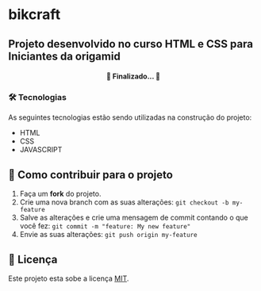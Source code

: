 # bikcraft

## Projeto desenvolvido no curso HTML e CSS para Iniciantes da origamid

<h4 align="center"> 
	🚧  Finalizado...  🚧
</h4>

### 🛠 Tecnologias

As seguintes tecnologias estão sendo utilizadas na construção do projeto:

- HTML
- CSS
- JAVASCRIPT

## 💪 Como contribuir para o projeto

1. Faça um **fork** do projeto.
2. Crie uma nova branch com as suas alterações: `git checkout -b my-feature`
3. Salve as alterações e crie uma mensagem de commit contando o que você fez: `git commit -m "feature: My new feature"`
4. Envie as suas alterações: `git push origin my-feature`

## 📝 Licença

Este projeto esta sobe a licença [MIT](./LICENSE).
